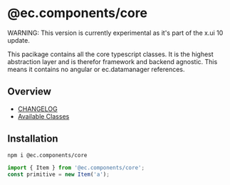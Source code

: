 # @ec.components/core

WARNING: This version is currently experimental as it's part of the x.ui 10 update.

This pacikage contains all the core typescript classes.
It is the highest abstraction layer and is therefor framework and backend agnostic.
This means it contains no angular or ec.datamanager references.

## Overview

- [CHANGELOG](https://entrecode.github.io/ec.components/additional-documentation/changelog/core-changelog.html)
- [Available Classes](https://github.com/entrecode/ec.components/tree/master/packages/core/src/lib)

## Installation

```sh
npm i @ec.components/core
```

```ts
import { Item } from '@ec.components/core';
const primitive = new Item('a');
```
